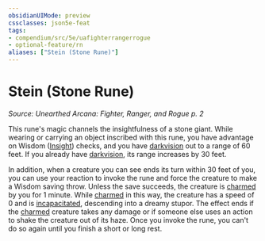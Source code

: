 ```yaml
---
obsidianUIMode: preview
cssclasses: json5e-feat
tags:
- compendium/src/5e/uafighterrangerrogue
- optional-feature/rn
aliases: ["Stein (Stone Rune)"]
---
```

# Stein (Stone Rune)
*Source: Unearthed Arcana: Fighter, Ranger, and Rogue p. 2*  

This rune's magic channels the insightfulness of a stone giant. While wearing or carrying an object inscribed with this rune, you have advantage on Wisdom ([Insight](/Systems/5e/rules/skills.md#Insight)) checks, and you have [darkvision](/Systems/5e/rules/senses.md#darkvision) out to a range of 60 feet. If you already have [darkvision](/Systems/5e/rules/senses.md#darkvision), its range increases by 30 feet.

In addition, when a creature you can see ends its turn within 30 feet of you, you can use your reaction to invoke the rune and force the creature to make a Wisdom saving throw. Unless the save succeeds, the creature is [charmed](/Systems/5e/rules/conditions.md#charmed) by you for 1 minute. While [charmed](/Systems/5e/rules/conditions.md#charmed) in this way, the creature has a speed of 0 and is [incapacitated](/Systems/5e/rules/conditions.md#incapacitated), descending into a dreamy stupor. The effect ends if the [charmed](/Systems/5e/rules/conditions.md#charmed) creature takes any damage or if someone else uses an action to shake the creature out of its haze. Once you invoke the rune, you can't do so again until you finish a short or long rest.